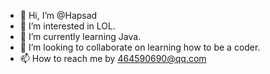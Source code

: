 - 👋 Hi, I’m @Hapsad
- 👀 I’m interested in LOL.
- 🌱 I’m currently learning Java.
- 💞️ I’m looking to collaborate on learning how to be a coder.
- 📫 How to reach me by 464590690@qq.com

<!---
Hapsad830/Hapsad830 is a ✨ special ✨ repository because its `README.md` (this file) appears on your GitHub profile.
You can click the Preview link to take a look at your changes.
--->
